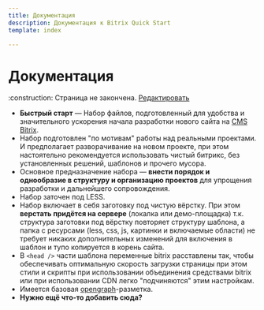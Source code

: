 ```yaml
---
title: Документация  
description: Документация к Bitrix Quick Start
template: index

---
```


# Документация

<div class="tip">
    :construction: Страница не закончена. <a href="https://github.com/pafnuty/bqs-site/blob/dev/storage/pages/documentation/index.md" class="btn btn-small" target="_blank">Редактировать</a>
</div>

- **Быстрый старт** — Набор файлов, подготовленный для удобства и значительного ускорения начала разработки нового сайта на [CMS Bitrix](http://www.1c-bitrix.ru/). 
- Набор подготовлен "по мотивам" работы над реальными проектами. И предполагает разворачивание на новом проекте, при этом настоятельно рекомендуется использовать чистый битрикс, без установленных решений, шаблонов и прочего мусора.
- Основное предназначение набора — **внести порядок и однообразие в структуру и организацию проектов** для упрощения разработки и дальнейшего сопровождения.
- Набор заточен под LESS.
- Набор включает в себя заготовку под чистую вёрстку. При этом **верстать придётся на сервере** (локалка или демо-площадка) т.к. структура заготовки под вёрстку повторяет структуру шаблона, а папка с ресурсами (less, css, js, картинки и включаемые области) не требует никаких дополнительных изменений для включения в шаблон и тупо копируется в корень сайта.
- В `<head />` части шаблона переменные bitrix расставлены так, чтобы обеспечивать оптимальную скорость загрузки страницы при этом стили и скрипты при использовании объединения средствами bitrix или при использовании CDN легко "подчиняются" этим настройкам.
- Имеется базовая [opengraph](http://ogp.me/)-разметка.
- **Нужно ещё что-то добавить сюда?**

